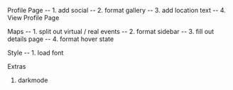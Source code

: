 Profile Page
-- 1. add social
-- 2. format gallery
-- 3. add location text
-- 4. View Profile Page

Maps
-- 1. split out virtual / real events
-- 2. format sidebar
-- 3. fill out details page
-- 4. format hover state

Style
-- 1. load font

Extras

1. darkmode
